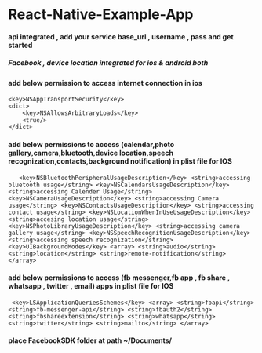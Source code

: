 # React-Native-Example-App


#### api integrated  , add your service base_url , username , pass and get started


##### Facebook , device location integrated for ios & android both


#### add below permission to access internet connection in ios

	<key>NSAppTransportSecurity</key>
	<dict>
		<key>NSAllowsArbitraryLoads</key>
		<true/>
	</dict>

#### add below permissions to access (calendar,photo gallery,camera,bluetooth,device location,speech recognization,contacts,background notification) in plist file for IOS

`    <key>NSBluetoothPeripheralUsageDescription</key>
	<string>accessing bluetooth usage</string>
	<key>NSCalendarsUsageDescription</key>
	<string>accessing Calender Usage</string>
	<key>NSCameraUsageDescription</key>
	<string>accessing Camera usage</string>
	<key>NSContactsUsageDescription</key>
	<string>accessing contact usage</string>
	<key>NSLocationWhenInUseUsageDescription</key>
	<string>accesing location usage</string>
	<key>NSPhotoLibraryUsageDescription</key>
	<string>accessing camera gallery usage</string>
	<key>NSSpeechRecognitionUsageDescription</key>
	<string>accessing speech recognization</string>
	<key>UIBackgroundModes</key>
	<array>
		<string>audio</string>
		<string>location</string>
		<string>remote-notification</string>
	</array> `

#### add below permissions to access (fb messenger,fb app , fb share , whatsapp , twitter , email) apps in plist file for IOS

   ` <key>LSApplicationQueriesSchemes</key>
	<array>
		<string>fbapi</string>
		<string>fb-messenger-api</string>
		<string>fbauth2</string>
		<string>fbshareextension</string>
		<string>whatsapp</string>
		<string>twitter</string>
		<string>mailto</string>
	</array>`
#### place FacebookSDK folder at path ~/Documents/